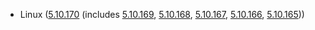 - Linux ([5.10.170](https://lwn.net/Articles/924434) (includes [5.10.169](https://lwn.net/Articles/924074), [5.10.168](https://lwn.net/Articles/923395), [5.10.167](https://lwn.net/Articles/922341), [5.10.166](https://lwn.net/Articles/921852), [5.10.165](https://lwn.net/Articles/921030)))
